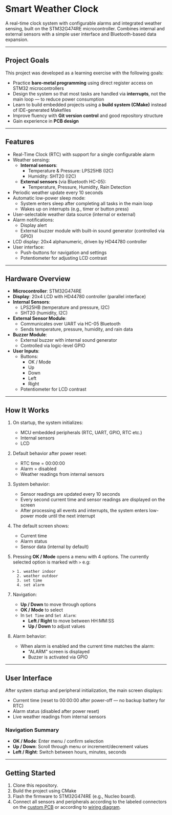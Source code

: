 # Smart Weather Clock

A real-time clock system with configurable alarms and integrated weather sensing, built on the STM32G474RE microcontroller. Combines internal and external sensors with a simple user interface and Bluetooth-based data expansion.

---

## Project Goals

This project was developed as a learning exercise with the following goals:

- Practice **bare-metal programming** using direct register access on STM32 microcontrollers
- Design the system so that most tasks are handled via **interrupts**, not the main loop — to reduce power consumption
- Learn to build embedded projects using a **build system (CMake)** instead of IDE-generated Makefiles
- Improve fluency with **Git version control** and good repository structure
- Gain experience in **PCB design**

---

## Features

- Real-Time Clock (RTC) with support for a single configurable alarm
- Weather sensing:
  - **Internal sensors**:
    - Temperature & Pressure: LPS25HB (I2C)
    - Humidity: SHT20 (I2C)
  - **External sensors** (via Bluetooth HC-05):
    - Temperature, Pressure, Humidity, Rain Detection
- Periodic weather update every 10 seconds
- Automatic low-power sleep mode:
  - System enters sleep after completing all tasks in the main loop
  - Wakes up on interrupts (e.g., timer or button press)
- User-selectable weather data source (internal or external)
- Alarm notifications:
  - Display alert
  - External buzzer module with built-in sound generator (controlled via GPIO)
- LCD display: 20x4 alphanumeric, driven by HD44780 controller
- User interface:
  - Push-buttons for navigation and settings
  - Potentiometer for adjusting LCD contrast

---

## Hardware Overview

- **Microcontroller**: STM32G474RE
- **Display**: 20x4 LCD with HD44780 controller (parallel interface)
- **Internal Sensors**:
  - LPS25HB (temperature and pressure, I2C)
  - SHT20 (humidity, I2C)
- **External Sensor Module**:
  - Communicates over UART via HC-05 Bluetooth
  - Sends temperature, pressure, humidity, and rain data
- **Buzzer Module**:
  - External buzzer with internal sound generator
  - Controlled via logic-level GPIO
- **User Inputs**:
  - Buttons:
    - OK / Mode
    - Up
    - Down
    - Left
    - Right
  - Potentiometer for LCD contrast

---

## How It Works

1. On startup, the system initializes:
   - MCU embedded peripherals (RTC, UART, GPIO, RTC etc.)
   - Internal sensors
   - LCD

3. Default behavior after power reset:
   - RTC time = 00:00:00
   - Alarm = disabled
   - Weather readings from internal sensors

4. System behavior:
   - Sensor readings are updated every 10 seconds
   - Every second current time and sensor readings are displayed on the screen
   - After processing all events and interrupts, the system enters low-power mode until the next interrupt

5. The default screen shows:
   - Current time
   - Alarm status
   - Sensor data (internal by default)

6. Pressing **OK / Mode** opens a menu with 4 options. The currently selected option is marked with `>` e.g:
```
   > 1. weather indoor  
     2. weather outdoor  
     3. set time  
     4. set alarm
```

7. Navigation:
   - **Up / Down** to move through options
   - **OK / Mode** to select
   - In `Set Time` and `Set Alarm`:
     - **Left / Right** to move between HH:MM:SS
     - **Up / Down** to adjust values

8. Alarm behavior:
   - When alarm is enabled and the current time matches the alarm:
     - "ALARM" screen is displayed
     - Buzzer is activated via GPIO

---

## User Interface

After system startup and peripheral initialization, the main screen displays:
- Current time (reset to 00:00:00 after power-off — no backup battery for RTC)
- Alarm status (disabled after power reset)
- Live weather readings from internal sensors

### Navigation Summary

- **OK / Mode**: Enter menu / confirm selection
- **Up / Down**: Scroll through menu or increment/decrement values
- **Left / Right**: Switch between hours, minutes, seconds

---

## Getting Started

1. Clone this repository.
2. Build the project using CMake
3. Flash the firmware to STM32G474RE (e.g., Nucleo board).
4. Connect all sensors and peripherals according to the labeled connectors on the [custom PCB](pcb/main_board/main_board_pcb.png) or according to [wiring diagram](pcb/main_board/main_board_schematic.png).
